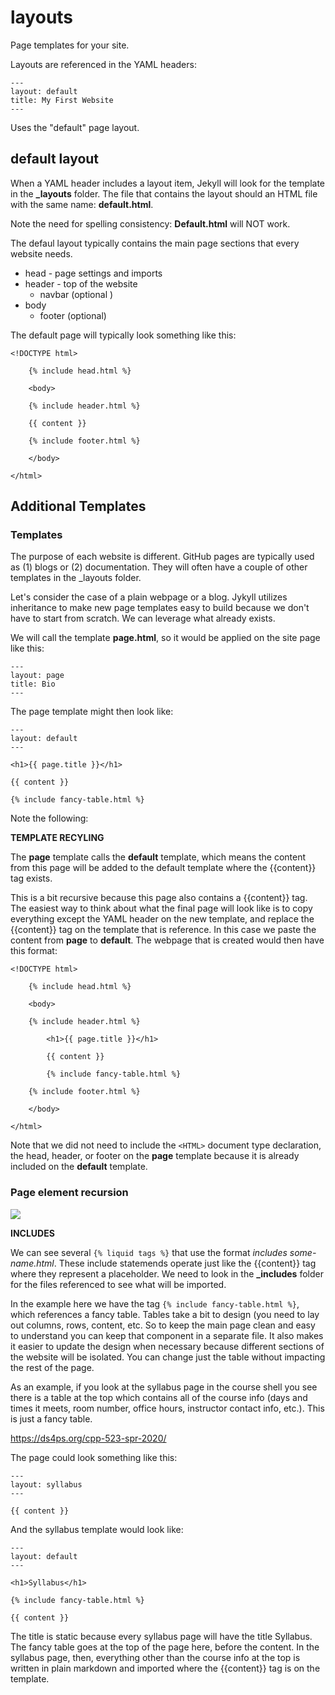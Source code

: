 # layouts

Page templates for your site. 

Layouts are referenced in the YAML headers:

````
---
layout: default
title: My First Website
---
````

Uses the "default" page layout. 

## default layout

When a YAML header includes a layout item, Jekyll will look for the template in the **_layouts** folder. The file that contains the layout should an HTML file with the same name:  **default.html**.

Note the need for spelling consistency: **Default.html** will NOT work. 

The defaul layout typically contains the main page sections that every website needs. 

* head - page settings and imports 
* header - top of the website 
  - navbar (optional )
* body 
  - footer (optional) 
  
The default page will typically look something like this: 

```
<!DOCTYPE html>

    {% include head.html %}

    <body>

    {% include header.html %}

    {{ content }}

    {% include footer.html %}

    </body>

</html>
```


## Additional Templates


### Templates

The purpose of each website is different. GitHub pages are typically used as (1) blogs or (2) documentation. They will often have a couple of other templates in the _layouts folder. 

Let's consider the case of a plain webpage or a blog. Jykyll utilizes inheritance to make new page templates easy to build because we don't have to start from scratch. We can leverage what already exists.

We will call the template **page.html**, so it would be applied on the site page like this:

```
---
layout: page
title: Bio
---
````

The page template might then look like:

````
---
layout: default
---

<h1>{{ page.title }}</h1>

{{ content }}

{% include fancy-table.html %}

````

Note the following: 

**TEMPLATE RECYLING**

The **page** template calls the **default** template, which means the content from this page will be added to the default template where the {{content}} tag exists. 

This is a bit recursive because this page also contains a {{content}} tag. The easiest way to think about what the final page will look like is to copy everything except the YAML header on the new template, and replace the {{content}} tag on the template that is reference. In this case we paste the content from **page** to **default**. The webpage that is created would then have this format:


```
<!DOCTYPE html>

    {% include head.html %}

    <body>

    {% include header.html %}

        <h1>{{ page.title }}</h1>

        {{ content }}

        {% include fancy-table.html %}

    {% include footer.html %}

    </body>

</html>
```

Note that we did not need to include the `<HTML>` document type declaration, the head, header, or footer on the **page** template because it is already included on the **default** template. 

### Page element recursion

![](https://jekyllrb.com/img/jekylllayoutconcept.png)


**INCLUDES**

We can see several `{% liquid tags %}` that use the format *includes some-name.html*. These include statemends operate just like the {{content}} tag where they represent a placeholder. We need to look in the **_includes** folder for the files referenced to see what will be imported. 

In the example here we have the tag `{% include fancy-table.html %}`, which references a fancy table. Tables take a bit to design (you need to lay out columns, rows, content, etc. So to keep the main page clean and easy to understand you can keep that component in a separate file. It also makes it easier to update the design when necessary because different sections of the website will be isolated. You can change just the table without impacting the rest of the page. 

As an example, if you look at the syllabus page in the course shell you see there is a table at the top which contains all of the course info (days and times it meets, room number, office hours, instructor contact info, etc.). This is just a fancy table.

https://ds4ps.org/cpp-523-spr-2020/

The page could look something like this: 

````
---
layout: syllabus
---

{{ content }}

````
And the syllabus template would look like: 

````
---
layout: default
---

<h1>Syllabus</h1>

{% include fancy-table.html %}

{{ content }}

````

The title is static because every syllabus page will have the title Syllabus. The fancy table goes at the top of the page here, before the content. In the syllabus page, then, everything other than the course info at the top is written in plain markdown and imported where the {{content}} tag is on the template. 

